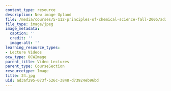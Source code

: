 ```yaml
---
content_type: resource
description: New image Uplaod
file: /media/courses/5-112-principles-of-chemical-science-fall-2005/ad3af295073f526c3848d73924eb96bd_24.jpg
file_type: image/jpeg
image_metadata:
  caption: ''
  credit: ''
  image-alt: ''
learning_resource_types:
- Lecture Videos
ocw_type: OCWImage
parent_title: Video Lectures
parent_type: CourseSection
resourcetype: Image
title: 24.jpg
uid: ad3af295-073f-526c-3848-d73924eb96bd
---
```

